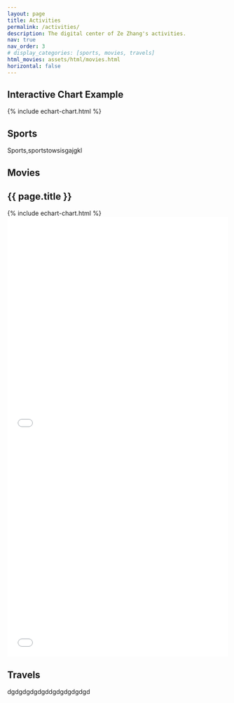 ```yaml
---
layout: page
title: Activities
permalink: /activities/
description: The digital center of Ze Zhang's activities.
nav: true
nav_order: 3
# display_categories: [sports, movies, travels]
html_movies: assets/html/movies.html
horizontal: false
---
```


<div class="projects">
  <h2 class="category">Interactive Chart Example</h2>
  <div class="container">
    <div class="row">
      <div class="col">
        <!-- 使用 include 标签嵌入图表 -->
        {% include echart-chart.html %}
      </div>
    </div>
  </div>
</div>

<!-- pages/projects.md -->
<div class="projects">
  <!-- Sports -->
  <h2 class="category">Sports</h2>
  <div class="container">
    <div class="row row-cols-2">
    Sports,sportstowsisgajgkl
    </div>
  </div>
  <div class="grid"></div>

  <!-- Movies -->
  <h2 class="category">Movies</h2>
  <div class="container">
    <div class="row row-cols-2">
    <div class="my-container">
      <h2>{{ page.title }}</h2>
      <!-- 使用 include 标签嵌入图表 -->
      {% include echart-chart.html %}
    </div>
    <!-- guanying -->
    <iframe src="{{ page.html_movies | relative_url }}" width="100%" height="500px" frameborder="0">
      <!-- 如果浏览器不支持 iframe，会显示以下内容 -->
      <p>Your browser does not support iframes.</p>
    </iframe>
    <iframe src="{{page.html_movies}}" width="100%" height="500px" frameborder="0">
      <!-- 如果浏览器不支持 iframe，会显示以下内容 -->
      <p>Your browser does not support iframes.</p>
    </iframe>
  </div>
  <div class="grid"></div>

  <!-- Travels -->
  <h2 class="category">Travels</h2>
  <div class="container">
    <div class="row row-cols-2">
    dgdgdgdgdgddgdgdgdgdgd
    </div>
  </div>
  <div class="grid"></div>
</div>
